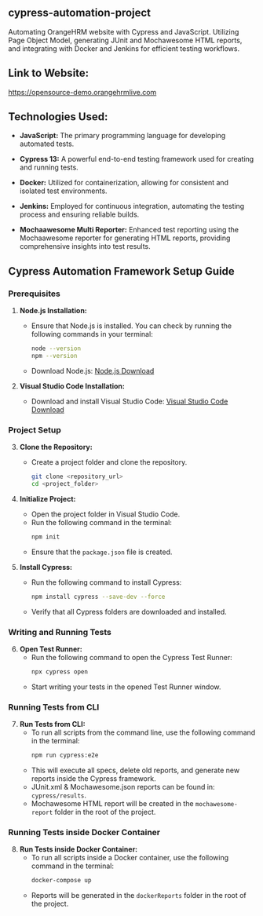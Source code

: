 ## cypress-automation-project
Automating OrangeHRM website with Cypress and JavaScript. Utilizing Page Object Model, generating JUnit and Mochawesome HTML reports, and integrating with Docker and Jenkins for efficient testing workflows.


## Link to Website:
https://opensource-demo.orangehrmlive.com


## Technologies Used:

- **JavaScript:** The primary programming language for developing automated tests.

- **Cypress 13:** A powerful end-to-end testing framework used for creating and running tests.

- **Docker:** Utilized for containerization, allowing for consistent and isolated test environments.

- **Jenkins:** Employed for continuous integration, automating the testing process and ensuring reliable builds.

- **Mochaawesome Multi Reporter:** Enhanced test reporting using the Mochaawesome reporter for generating HTML reports, providing comprehensive insights into test results.


## Cypress Automation Framework Setup Guide

### Prerequisites

1. **Node.js Installation:**
   - Ensure that Node.js is installed. You can check by running the following commands in your terminal:
     ```bash
     node --version
     npm --version
     ```
   - Download Node.js: [Node.js Download](https://nodejs.org/en/download/?msclkid=9235b36aae8711ec83c8dcadd3d2c7ae)

2. **Visual Studio Code Installation:**
   - Download and install Visual Studio Code: [Visual Studio Code Download](https://code.visualstudio.com/Download?msclkid=27c13200a9b411ec9558d874544e8563#)

### Project Setup

3. **Clone the Repository:**
   - Create a project folder and clone the repository.
     ```bash
     git clone <repository_url>
     cd <project_folder>
     ```

4. **Initialize Project:**
   - Open the project folder in Visual Studio Code.
   - Run the following command in the terminal:
     ```bash
     npm init
     ```
   - Ensure that the `package.json` file is created.

5. **Install Cypress:**
   - Run the following command to install Cypress:
     ```bash
     npm install cypress --save-dev --force
     ```
   - Verify that all Cypress folders are downloaded and installed.

### Writing and Running Tests

6. **Open Test Runner:**
   - Run the following command to open the Cypress Test Runner:
     ```bash
     npx cypress open
     ```
   - Start writing your tests in the opened Test Runner window.

### Running Tests from CLI

7. **Run Tests from CLI:**
   - To run all scripts from the command line, use the following command in the terminal:
     ```bash
     npm run cypress:e2e
     ```
   - This will execute all specs, delete old reports, and generate new reports inside the Cypress framework.
   - JUnit.xml & Mochawesome.json reports can be found in: `cypress/results`.
   - Mochawesome HTML report will be created in the `mochawesome-report` folder in the root of the project.

### Running Tests inside Docker Container

8. **Run Tests inside Docker Container:**
   - To run all scripts inside a Docker container, use the following command in the terminal:
     ```bash
     docker-compose up
     ```
   - Reports will be generated in the `dockerReports` folder in the root of the project.